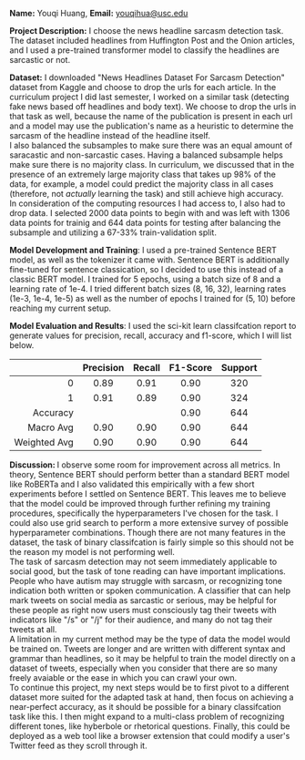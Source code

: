 <b>Name:</b> Youqi Huang, <b>Email:</b> youqihua@usc.edu

<b>Project Description:</b> I choose the news headline sarcasm detection task. The dataset included headlines from Huffington Post and the Onion articles, and I used a pre-trained transformer model to classify the headlines are sarcastic or not. 

<b>Dataset:</b> I downloaded "News Headlines Dataset For Sarcasm Detection" dataset from Kaggle and choose to drop the urls for each article. In the curriculum project I did last semester, I worked on a similar task (detecting fake news based off headlines and body text). We choose to drop the urls in that task as well, because the name of the publication is present in each url and a model may use the publication's name as a heuristic to determine the sarcasm of the headline instead of the headline itself. \
I also balanced the subsamples to make sure there was an equal amount of saracastic and non-sarcastic cases. Having a balanced subsample helps make sure there is no majority class. In curriculum, we discussed that in the presence of an extremely large majority class that takes up 98% of the data, for example, a model could predict the majority class in all cases (therefore, not <i>actually</i> learning the task) and still achieve high accuracy. \
In consideration of the computing resources I had access to, I also had to drop data. I selected 2000 data points to begin with and was left with 1306 data points for trainig and 644 data points for testing after balancing the subsample and utilizing a 67-33% train-validation split. 

<b>Model Development and Training</b>: I used a pre-trained Sentence BERT model, as well as the tokenizer it came with. Sentence BERT is additionally fine-tuned for sentence classication, so I decided to use this instead of a classic BERT model. I trained for 5 epochs, using a batch size of 8 and a learning rate of 1e-4. I tried different batch sizes (8, 16, 32), learning rates (1e-3, 1e-4, 1e-5) as well as the number of epochs I trained for (5, 10) before reaching my current setup. 

<b>Model Evaluation and Results</b>: I used the sci-kit learn classifcation report to generate values for precision, recall, accuracy and f1-score, which I will list below. 

|              | Precision | Recall | F1-Score | Support |
| -----------:  | :-------: | :----: | :------: | :-----:
|       0      | 0.89      | 0.91   | 0.90     | 320
|       1      | 0.91      | 0.89   | 0.90     | 324
|   Accuracy   |           |        | 0.90     | 644
|   Macro Avg  | 0.90      | 0.90   | 0.90     | 644                    
| Weighted Avg | 0.90      | 0.90   | 0.90     | 644

<b>Discussion: </b> I observe some room for improvement across all metrics. In theory, Sentence BERT should perform better than a standard BERT model like RoBERTa and I also validated this empirically with a few short experiments before I settled on Sentence BERT. This leaves me to believe that the model could be improved through further refining my training procedures, specifically the hyperparameters I've chosen for the task. I could also use grid search to perform a more extensive survey of possible hyperparameter combinations. Though there are not many features in the dataset, the task of binary classifcation is fairly simple so this should not be the reason my model is not performing well. \
The task of sarcasm detection may not seem immediately applicable to social good, but the task of tone reading can have important implications. People who have autism may struggle with sarcasm, or recognizing tone indication both written or spoken communication. A classifier that can help mark tweets on social media as sarcastic or serious, may be helpful for these people as right now users must consciously tag their tweets with indicators like "/s" or "/j" for their audience, and many do not tag their tweets at all. \
A limitation in my current method may be the type of data the model would be trained on. Tweets are longer and are written with different syntax and grammar than headlines, so it may be helpful to train the model directly on a dataset of tweets, especially when you consider that there are so many freely avaiable or the ease in which you can crawl your own. \
To continue this project, my next steps would be to first pivot to a different dataset more suited for the adapted task at hand, then focus on achieving a near-perfect accuracy, as it should be possible for a binary classifcation task like this. I then might expand to a multi-class problem of recognizing different tones, like hyberbole or rhetorical questions. Finally, this could be deployed as a web tool like a browser extension that could modify a user's Twitter feed as they scroll through it. 
